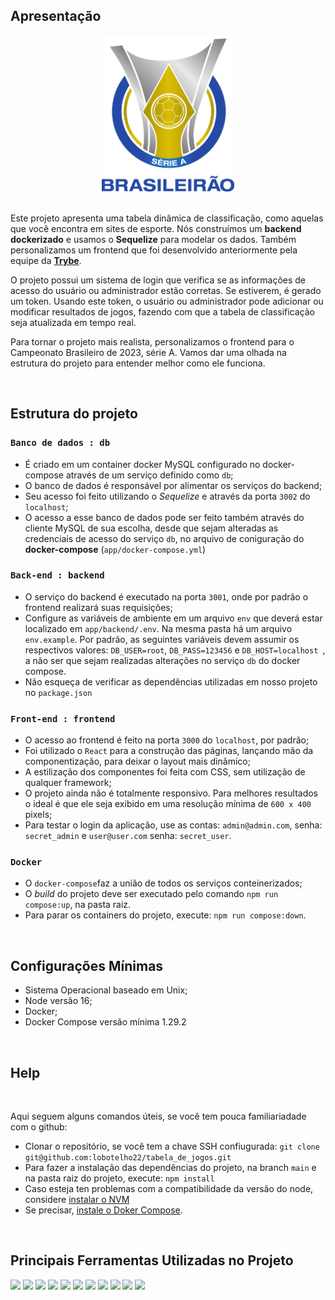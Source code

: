 ## Apresentação

<div align="center">
<img src=./app/frontend/src/images/brasileirao_assai.svg height=250>
</div>

<br>

Este projeto apresenta uma tabela dinâmica de classificação, como aquelas que você encontra em sites de esporte. Nós construímos um **backend dockerizado** e usamos o **Sequelize** para modelar os dados. Também personalizamos um frontend que foi desenvolvido anteriormente pela equipe da **[Trybe](http://betrybe.com)**.

O projeto possui um sistema de login que verifica se as informações de acesso do usuário ou administrador estão corretas. Se estiverem, é gerado um token. Usando este token, o usuário ou administrador pode adicionar ou modificar resultados de jogos, fazendo com que a tabela de classificação seja atualizada em tempo real.

Para tornar o projeto mais realista, personalizamos o frontend para o Campeonato Brasileiro de 2023, série A. Vamos dar uma olhada na estrutura do projeto para entender melhor como ele funciona.

<br />

## Estrutura do projeto

### `Banco de dados : db`

- É criado em um container docker MySQL configurado no docker-compose através de um serviço definido como `db`;
- O banco de dados é responsável por alimentar os serviços do backend;
- Seu acesso foi feito utilizando o *Sequelize* e através da porta `3002` do `localhost`;
- O acesso a esse banco de dados pode ser feito também através do cliente MySQL de sua escolha, desde que sejam alteradas as credenciais de acesso do serviço `db`, no arquivo de coniguração do **docker-compose** (`app/docker-compose.yml`)
  
### `Back-end : backend`

- O serviço do backend é executado na porta `3001`, onde por padrão o frontend realizará suas requisições;
- Configure as variáveis de ambiente em um arquivo `env` que deverá estar localizado em `app/backend/.env`. Na mesma pasta há um arquivo `env.example`. Por padrão, as seguintes variáveis devem assumir os respectivos valores: `DB_USER=root`, `DB_PASS=123456` e `DB_HOST=localhost `, a não ser que sejam realizadas alterações no serviço `db` do docker compose.
- Não esqueça de verificar as dependências utilizadas em nosso projeto no `package.json`

### `Front-end : frontend`

- O acesso ao frontend é feito na porta `3000` do `localhost`, por padrão;
- Foi utilizado o `React` para a construção das páginas, lançando mão da componentização, para deixar o layout mais dinâmico;
- A estilização dos componentes foi feita com CSS, sem utilização de qualquer framework;
- O projeto ainda não é totalmente responsivo. Para melhores resultados o ideal é que ele seja exibido em uma resolução mínima de `600 x 400` pixels;
- Para testar o login da aplicação, use as contas: `admin@admin.com`, senha: `secret_admin` e `user@user.com` senha: `secret_user`.

### `Docker`

- O `docker-compose`faz a união de todos os serviços conteinerizados;
- O *build* do projeto deve ser executado pelo comando `npm run compose:up`, na pasta raiz.
- Para parar os containers do projeto, execute: `npm run compose:down`.

<br />

## Configurações Mínimas

- Sistema Operacional baseado em Unix;
- Node versão 16;
- Docker;
- Docker Compose versão mínima 1.29.2
  
<br />

## Help

<br />

Aqui seguem alguns comandos úteis, se você tem pouca familiariadade com o github:

- Clonar o repositório, se você tem a chave SSH confiugurada: `git clone git@github.com:lobotelho22/tabela_de_jogos.git`
- Para fazer a instalação das dependências do projeto, na branch `main` e na pasta raiz do projeto, execute: `npm install`
- Caso esteja ten problemas com a compatibilidade da versão do node, considere [instalar o NVM](https://www.freecodecamp.org/news/node-version-manager-nvm-install-guide/)
- Se precisar, [instale o Doker Compose](./utils/como_instalar_docker_compose.md).

<br />

## Principais Ferramentas Utilizadas no Projeto

<img src="https://cdn.jsdelivr.net/gh/devicons/devicon/icons/git/git-plain-wordmark.svg" height=37/> <img src="https://cdn.jsdelivr.net/gh/devicons/devicon/icons/nodejs/nodejs-plain.svg" height=37/> <img src="https://cdn.jsdelivr.net/gh/devicons/devicon/icons/javascript/javascript-plain.svg" height=37/> <img src="https://cdn.jsdelivr.net/gh/devicons/devicon/icons/typescript/typescript-original.svg" height=37/> <img src="https://cdn.jsdelivr.net/gh/devicons/devicon/icons/react/react-original.svg" height=37/> <img src="https://cdn.jsdelivr.net/gh/devicons/devicon/icons/docker/docker-original-wordmark.svg" height=37/> <img src="https://cdn.jsdelivr.net/gh/devicons/devicon/icons/sequelize/sequelize-original.svg" height=37/> <img src="https://cdn.jsdelivr.net/gh/devicons/devicon/icons/mysql/mysql-original.svg" height=37/> <img src="https://cdn.jsdelivr.net/gh/devicons/devicon/icons/mocha/mocha-plain.svg" height=37/> <img src="https://cdn.jsdelivr.net/gh/devicons/devicon/icons/css3/css3-plain-wordmark.svg" height=37/> <img src="https://cdn.jsdelivr.net/gh/devicons/devicon/icons/vscode/vscode-original.svg" height=37/>

